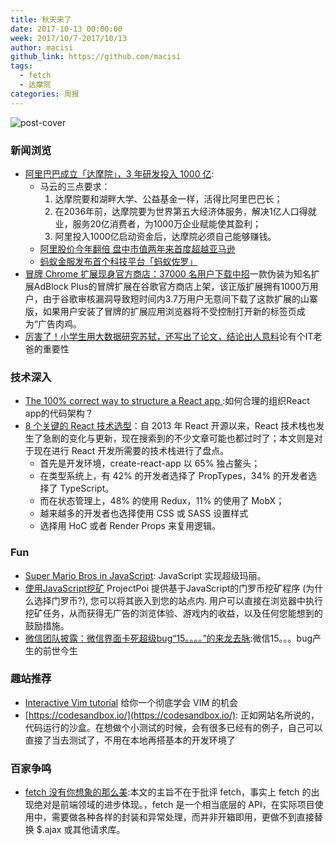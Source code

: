 ```yaml
---
title: 秋天来了
date: 2017-10-13 00:00:00
week: 2017/10/7-2017/10/13
author: macisi
github_link: https://github.com/macisi
tags:
  - fetch
  - 达摩院
categories: 周报
---
```

![post-cover](https://zhitu.isux.us/assets/img/imgSample/test-60.jpg)
### 新闻浏览
- [阿里巴巴成立「达摩院」，3 年研发投入 1000 亿](http://www.geekpark.net/news/222864): 
  - 马云的三点要求：
    1. 达摩院要和湖畔大学、公益基金一样，活得比阿里巴巴长；
    2. 在2036年前，达摩院要为世界第五大经济体服务，解决1亿人口得就业，服务20亿消费者，为1000万企业赋能使其盈利；
    3. 阿里投入1000亿启动资金后，达摩院必须自己能够赚钱。
  - [阿里股价今年翻倍 盘中市值两年来首度超越亚马逊](http://www.cnbeta.com/articles/tech/659435.htm)
  - [蚂蚁金服发布首个科技平台「蚂蚁佐罗」](http://www.geekpark.net/news/222893)
- [冒牌 Chrome 扩展现身官方商店：37000 名用户下载中招](https://www.sohu.com/a/197236892_114760)一款伪装为知名扩展AdBlock Plus的冒牌扩展在谷歌官方商店上架，该正版扩展拥有1000万用户，由于谷歌审核漏洞导致短时间内3.7万用户无意间下载了这款扩展的山寨版，如果用户安装了冒牌的扩展应用浏览器将不受控制打开新的标签页成为“广告肉鸡。
- [厉害了！小学生用大数据研究苏轼，还写出了论文，结论出人意料](https://www.sohu.com/a/197252432_113042)论有个IT老爸的重要性

### 技术深入

- [The 100% correct way to structure a React app ](https://hackernoon.com/the-100-correct-way-to-structure-a-react-app-or-why-theres-no-such-thing-3ede534ef1ed):如何合理的组织React app的代码架构？
- [8 个关键的 React 技术选型](https://medium.freecodecamp.org/8-key-react-component-decisions-cc965db11594)：自 2013 年 React 开源以来，React 技术栈也发生了急剧的变化与更新，现在搜索到的不少文章可能也都过时了；本文则是对于现在进行 React 开发所需要的技术栈进行了盘点。
  - 首先是开发环境，create-react-app 以 65% 独占鳌头；
  - 在类型系统上，有 42% 的开发者选择了 PropTypes，34% 的开发者选择了 TypeScript。
  - 而在状态管理上，48% 的使用 Redux，11% 的使用了 MobX；
  - 越来越多的开发者也选择使用 CSS 或 SASS 设置样式
  - 选择用 HoC 或者 Render Props 来复用逻辑。
  

### Fun

- [Super Mario Bros in JavaScript](https://www.youtube.com/playlist?list=PLS8HfBXv9ZWWe8zXrViYbIM2Hhylx8DZx): JavaScript 实现超级玛丽。
- [使用JavaScript挖矿](https://ppoi.org/) ProjectPoi 提供基于JavaScript的门罗币挖矿程序 (为什么选择门罗币?), 您可以将其嵌入到您的站点内. 用户可以直接在浏览器中执行挖矿任务，从而获得无广告的浏览体验、游戏内的收益，以及任何您能想到的鼓励措施。
- [微信团队披露：微信界面卡死超级bug“15。。。。”的来龙去脉](https://zhuanlan.zhihu.com/p/29996576?utm_medium=social&utm_source=qq):微信15。。。bug产生的前世今生

### 趣站推荐

- [Interactive Vim tutorial](http://www.openvim.com/tutorial.html) 给你一个彻底学会 VIM 的机会
- [https://codesandbox.io/](https://codesandbox.io/): 正如网站名所说的，代码运行的沙盒。在想做个小测试的时候，会有很多已经有的例子，自己可以直接了当去测试了，不用在本地再搭基本的开发环境了

### 百家争鸣

- [fetch 没有你想象的那么美](https://undefinedblog.com/window-fetch-is-not-as-good-as-you-imagined/):本文的主旨不在于批评 fetch，事实上 fetch 的出现绝对是前端领域的进步体现。，fetch 是一个相当底层的 API，在实际项目使用中，需要做各种各样的封装和异常处理，而并非开箱即用，更做不到直接替换 $.ajax 或其他请求库。

